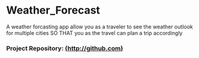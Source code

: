# Weather_Forecast
A weather forcasting app allow you as a traveler to see the weather outlook for multiple cities SO THAT you as the travel can plan a trip accordingly


### Project Repository:  [(http://github.com)](https://github.com/Zakaria1986/Weather_Forecast) 

